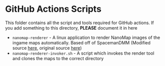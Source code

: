 # GitHub Actions Scripts

This folder contains all the script and tools required for GitHub actions. If you add something to this directory, **PLEASE** document it in here

- `nanomap-renderer` - A linux application to render NanoMap images of the ingame maps automatically. Based off of SpacemanDMM (Modified source [here](https://github.com/AffectedArc07/ParaSpacemanDMM), original source [here](https://github.com/Spacemaniac/SpacemanDMM))
- `nanomap-renderer-invoker.sh` - A script which invokes the render tool and clones the maps to the correct directory
